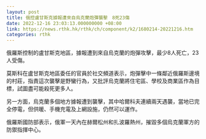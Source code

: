 ```yaml
---
layout: post
title: 俄控盧甘斯克據報遭來自烏克蘭炮彈襲擊　8死23傷
date: 2022-12-16 23:03:13.000000000 +08:00
link: https://news.rthk.hk/rthk/ch/component/k2/1680214-20221216.htm
categories: rthk
---
```


俄羅斯控制的盧甘斯克地區，據報遭到來自烏克蘭的炮彈攻擊，最少8人死亡，23人受傷。

莫斯科在盧甘斯克地區委任的官員於社交頻道表示，炮彈擊中一條鄰近俄羅斯邊境的村莊，指責這次襲擊是野蠻行為，又批評烏克蘭將住宅區、學校及商業區作為目標，試圖盡可能殺死更多人。

另一方面，烏克蘭多個地方據報遭到襲擊，其中哈爾科夫連續兩天遇襲，當地已完全停電，但供暖、手機充電及上網設施，仍然可以運作。

俄羅斯國防部表示，俄軍一天內在赫爾松州和扎波羅熱州，摧毀多個烏克蘭軍方的防禦指揮中心。
